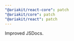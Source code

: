 ```yaml
---
"@ariakit/react-core": patch
"@ariakit/core": patch
"@ariakit/react": patch
---
```


Improved JSDocs.
